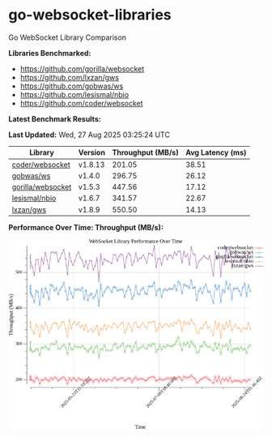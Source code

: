 # go-websocket-libraries

Go WebSocket Library Comparison

**Libraries Benchmarked:**

- https://github.com/gorilla/websocket
- https://github.com/lxzan/gws
- https://github.com/gobwas/ws
- https://github.com/lesismal/nbio
- https://github.com/coder/websocket

**Latest Benchmark Results:**

<!-- BENCHMARK_TABLE_START -->
**Last Updated:** Wed, 27 Aug 2025 03:25:24 UTC

| Library                                         | Version         | Throughput (MB/s) | Avg Latency (ms) |
| ----------------------------------------------- | --------------- | ----------------- | ---------------- |
| [coder/websocket](https://github.com/coder/websocket) | v1.8.13 | 201.05 | 38.51 |
| [gobwas/ws](https://github.com/gobwas/ws) | v1.4.0 | 296.75 | 26.12 |
| [gorilla/websocket](https://github.com/gorilla/websocket) | v1.5.3 | 447.56 | 17.12 |
| [lesismal/nbio](https://github.com/lesismal/nbio) | v1.6.7 | 341.57 | 22.67 |
| [lxzan/gws](https://github.com/lxzan/gws) | v1.8.9 | 550.50 | 14.13 |
<!-- BENCHMARK_TABLE_END -->

**Performance Over Time: Throughput (MB/s):**

![Benchmark Performance Graph](benchmark_performance.png)